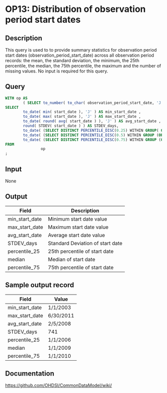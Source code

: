 <!---
Group:observation period
Name:OP13 Distribution of observation period start dates
Author:Patrick Ryan
CDM Version: 5.0
-->

# OP13: Distribution of observation period start dates

## Description
This query is used to to provide summary statistics for observation period start dates (observation_period_start_date) across all observation period records: the mean, the standard deviation, the minimum, the 25th percentile, the median, the 75th percentile, the maximum and the number of missing values. No input is required for this query.

## Query
```sql
WITH op AS
        ( SELECT to_number( to_char( observation_period_start_date, 'J' ), 9999999)::INT AS start_date FROM @cdm.observation_period )
SELECT
        to_date( min( start_date ), 'J' ) AS min_start_date ,
        to_date( max( start_date ), 'J' ) AS max_start_date ,
        to_date( round( avg( start_date ) ), 'J' ) AS avg_start_date ,
        round( STDEV( start_date ) ) AS STDEV_days,
        to_date( (SELECT DISTINCT PERCENTILE_DISC(0.25) WITHIN GROUP( ORDER BY start_date )  OVER() FROM op), 'J' ) AS percentile_25 ,
        to_date( (SELECT DISTINCT PERCENTILE_DISC(0.5) WITHIN GROUP (ORDER BY start_date )  OVER() FROM op), 'J' ) AS median ,
        to_date( (SELECT DISTINCT PERCENTILE_DISC(0.75) WITHIN GROUP (ORDER BY start_date )  OVER() FROM op), 'J' ) AS percentile_75
FROM
                op
;
```

## Input

None

## Output

| Field |  Description |
| --- | --- |
|  min_start_date |  Minimum start date value |
|  max_start_date |  Maximum start date value |
|  avg_start_date |  Average start date value |
|  STDEV_days |  Standard Deviation of start date |
|  percentile_25 |  25th percentile of start date |
|  median |  Median of start date |
|  percentile_75 |  75th percentile of start date |

## Sample output record

|  Field |  Value |
| --- | --- |
|  min_start_date |  1/1/2003 |
|  max_start_date |  6/30/2011 |
|  avg_start_date |  2/5/2008 |
|  STDEV_days |  741 |
|  percentile_25 |  1/1/2006 |
|  median |  1/1/2009 |
|  percentile_75 |  1/1/2010 |

## Documentation
https://github.com/OHDSI/CommonDataModel/wiki/
